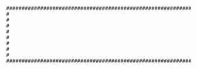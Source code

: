 <pre>
############################################################################################################################
#                                                                                                                             
#                                                                                                                             
#                                                                                                                            
#                                                                                                                           
#                                                                                                                          #
#                                                                                                                          #
#                                                                                                                            
#                                                                                                                          #
############################################################################################################################
</pre>
